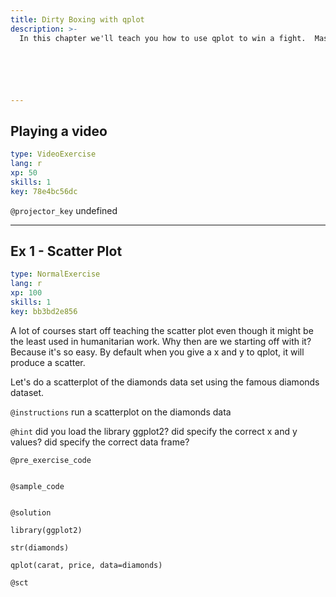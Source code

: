 ```yaml
---
title: Dirty Boxing with qplot
description: >-
  In this chapter we'll teach you how to use qplot to win a fight.  Mastering the ggplot2 language can be overwhelming at first and there is a helper function called qplot() (q for quick plot) which can be used to create the most common types of graphs.  You'll probably be suprised how powerful it is and may be even inspired to go up a weight class later with ggplot.






---
```

## Playing a video

```yaml
type: VideoExercise
lang: r
xp: 50
skills: 1
key: 78e4bc56dc
```

`@projector_key`
undefined





---
## Ex 1 - Scatter Plot

```yaml
type: NormalExercise
lang: r
xp: 100
skills: 1
key: bb3bd2e856
```

A lot of  courses start off teaching the scatter plot even though it might be the least used in humanitarian work.  Why then are we starting off with it?  Because it's so easy.  By default when you give a x and y to qplot, it will produce a scatter.

Let's do a scatterplot of the diamonds data set using the famous diamonds dataset.

`@instructions`
run a scatterplot on the diamonds data

`@hint`
did you load the library ggplot2?
did specify the correct x and y values?
did specify the correct data frame?


`@pre_exercise_code`
```{r}

```

`@sample_code`
```{r}

```

`@solution`
```{r}
library(ggplot2)

str(diamonds)

qplot(carat, price, data=diamonds)
```

`@sct`
```{r}

```
